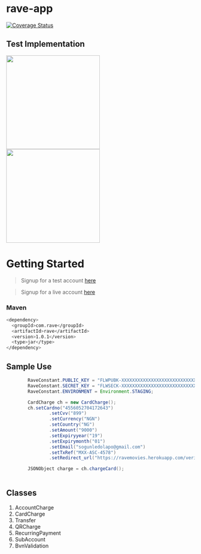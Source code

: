 # rave-app
[![Coverage Status](https://coveralls.io/repos/github/theresasogunle/rave-app/badge.svg?branch=master)](https://coveralls.io/github/theresasogunle/rave-app?branch=master)

## Test Implementation

<a href="https://ravemovies.herokuapp.com" target="_blank" style="margin-right: 15px"><img src="http://imglibv3.successbyemail.com/ImgLib/a564641c-6f39-409b-8c1e-6e006b13b9b2/ViewNowButton.png" width="250px"></a>
<a href="https://github.com/theresasogunle/movie-app" target="_blank" style="margin-right: 15px"><img src="https://www.aha.io/assets/github.7433692cabbfa132f34adb034e7909fa.png" width="250px"></a>

# Getting Started

> Signup for a test account [here](http://rave.frontendpwc.com/)

> Signup for a live account [here](https://rave.flutterwave.com)
### Maven

```bash
<dependency>
  <groupId>com.rave</groupId>
  <artifactId>rave</artifactId>
  <version>1.0.1</version>
  <type>jar</type>
</dependency>
```

## Sample Use
```java
        RaveConstant.PUBLIC_KEY = "FLWPUBK-XXXXXXXXXXXXXXXXXXXXXXXXXXXXXXXX-X";
        RaveConstant.SECRET_KEY = "FLWSECK-XXXXXXXXXXXXXXXXXXXXXXXXXXXXXXXX-X";
        RaveConstant.ENVIRONMENT = Environment.STAGING;

        CardCharge ch = new CardCharge();
        ch.setCardno("4556052704172643")
                .setCvv("899")
                .setCurrency("NGN")
                .setCountry("NG")
                .setAmount("9000")
                .setExpiryyear("19")
                .setExpirymonth("01")
                .setEmail("sogunledolapo@gmail.com")
                .setTxRef("MXX-ASC-4578")
                .setRedirect_url("https://ravemovies.herokuapp.com/verify");

        JSONObject charge = ch.chargeCard();
        
```

## Classes 
1. AccountCharge
2. CardCharge
3. Transfer
4. QRCharge
5. RecurringPayment 
6. SubAccount
7. BvnValidation
